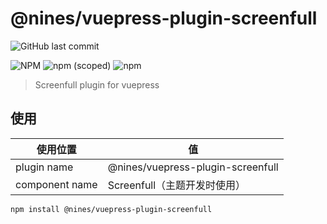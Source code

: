 # @nines/vuepress-plugin-screenfull
![GitHub last commit](https://img.shields.io/github/last-commit/NineSwordsMonster/vuepress-plugin-screenfull)

![NPM](https://img.shields.io/npm/l/@nines/vuepress-plugin-screenfull)
![npm (scoped)](https://img.shields.io/npm/v/@nines/vuepress-plugin-screenfull)
![npm](https://img.shields.io/npm/dt/@nines/vuepress-plugin-screenfull)

> Screenfull plugin for vuepress

## 使用

|使用位置|值|
|-|-|
|plugin name|@nines/vuepress-plugin-screenfull|
|component name|Screenfull（主题开发时使用）|

```sh
npm install @nines/vuepress-plugin-screenfull
```